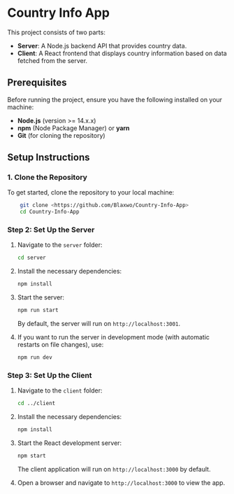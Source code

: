 # Country Info App

This project consists of two parts:
- **Server**: A Node.js backend API that provides country data.
- **Client**: A React frontend that displays country information based on data fetched from the server.

## Prerequisites

Before running the project, ensure you have the following installed on your machine:

- **Node.js** (version >= 14.x.x)
- **npm** (Node Package Manager) or **yarn**
- **Git** (for cloning the repository)

## Setup Instructions

### 1. Clone the Repository

To get started, clone the repository to your local machine:

```bash
    git clone <https://github.com/Blaxwo/Country-Info-App>
    cd Country-Info-App
   ```

### Step 2: Set Up the Server

1. Navigate to the `server` folder:

    ```bash
    cd server
    ```

2. Install the necessary dependencies:

    ```bash
    npm install
    ```

3. Start the server:

    ```bash
    npm run start
    ```

   By default, the server will run on `http://localhost:3001`.

4. If you want to run the server in development mode (with automatic restarts on file changes), use:

    ```bash
    npm run dev
    ```

### Step 3: Set Up the Client

1. Navigate to the `client` folder:

    ```bash
    cd ../client
    ```

2. Install the necessary dependencies:

    ```bash
    npm install
    ```

3. Start the React development server:

    ```bash
    npm start
    ```

   The client application will run on `http://localhost:3000` by default.

4. Open a browser and navigate to `http://localhost:3000` to view the app.
